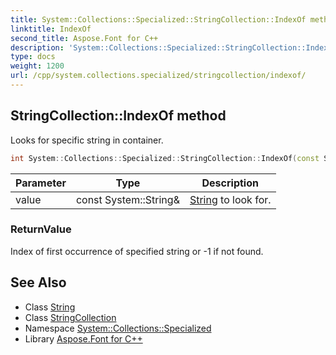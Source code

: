 ```yaml
---
title: System::Collections::Specialized::StringCollection::IndexOf method
linktitle: IndexOf
second_title: Aspose.Font for C++
description: 'System::Collections::Specialized::StringCollection::IndexOf method. Looks for specific string in container in C++.'
type: docs
weight: 1200
url: /cpp/system.collections.specialized/stringcollection/indexof/
---
```

## StringCollection::IndexOf method


Looks for specific string in container.

```cpp
int System::Collections::Specialized::StringCollection::IndexOf(const System::String &value) const
```


| Parameter | Type | Description |
| --- | --- | --- |
| value | const System::String\& | [String](../../../system/string/) to look for. |

### ReturnValue

Index of first occurrence of specified string or -1 if not found.

## See Also

* Class [String](../../../system/string/)
* Class [StringCollection](../)
* Namespace [System::Collections::Specialized](../../)
* Library [Aspose.Font for C++](../../../)
